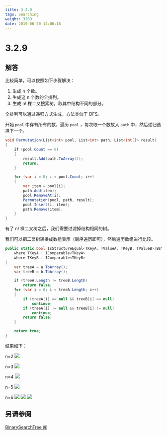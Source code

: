```yaml
---
title: 3.2.9
tags: Searching
weight: 3209
date: 2019-06-20 14:06:16
---
```


# 3.2.9


## 解答

比较简单，可以按照如下步骤解决：

1. 生成 n 个数。
2. 生成这 n 个数的全排列。
3. 生成 n! 棵二叉搜索树，取其中结构不同的部分。

全排列可以通过递归方式生成，方法类似于 DFS。

开始 `pool` 中存有所有的数，遍历 `pool` ，每次取一个数放入 `path` 中，然后递归选择下一个。

```csharp
void Permutation(List<int> pool, List<int> path, List<int[]> result)
{
    if (pool.Count == 0)
    {
        result.Add(path.ToArray());
        return;
    }

    for (var i = 0; i < pool.Count; i++)
    {
        var item = pool[i];
        path.Add(item);
        pool.RemoveAt(i);
        Permutation(pool, path, result);
        pool.Insert(i, item);
        path.Remove(item);
    }
}
```

有了 n! 棵二叉树之后，我们需要过滤掉结构相同的树。

我们可以把二叉树转换成数组表示（层序遍历即可），然后遍历数组进行比较。

```csharp
public static bool IsStructureEqual<TKeyA, TValueA, TKeyB, TValueB>(Bst<TKeyA, TValueA> a, Bst<TKeyB, TValueB> b) 
    where TKeyA : IComparable<TKeyA> 
    where TKeyB : IComparable<TKeyB>
{
    var treeA = a.ToArray();
    var treeB = b.ToArray();

    if (treeA.Length != treeB.Length)
        return false;
    for (var i = 0; i < treeA.Length; i++)
    {
        if (treeA[i] == null && treeB[i] == null)
            continue;
        if (treeA[i] != null && treeB[i] != null)
            continue;
        return false;
    }

    return true;
}
```

结果如下：

n=2
![](/resources/3-2-9/1.png)

n=3
![](/resources/3-2-9/2.png) 

n=4
![](/resources/3-2-9/3.png)

n=5
![](/resources/3-2-9/4.png)

n=6
![](/resources/3-2-9/5.png)
![](/resources/3-2-9/6.png)
![](/resources/3-2-9/7.png)

## 另请参阅

[BinarySearchTree 库](https://github.com/ikesnowy/Algorithms-4th-Edition-in-Csharp/tree/master/3%20Searching/3.2/BinarySearchTree)
